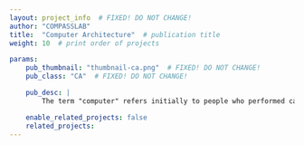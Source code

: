 ```yaml
---
layout: project_info  # FIXED! DO NOT CHANGE!
author: "COMPASSLAB"
title:  "Computer Architecture"  # publication title
weight: 10  # print order of projects

params:
    pub_thumbnail: "thumbnail-ca.png"  # FIXED! DO NOT CHANGE!
    pub_class: "CA"  # FIXED! DO NOT CHANGE!

    pub_desc: |
        The term "computer" refers initially to people who performed calculations manually or with mechanical aids. Later, in the mid-20th century, the "computer" came to denote electronic devices capable of performing various computational tasks automatically. Since then, computer architecture has been aroused as a field of study that explores the structure and operational principles of computer systems. It focuses on understanding how hardware and software components interact to achieve performance goals and optimize efficiency. Modern computer architectures emphasize energy efficiency and scalability, aiming to maximize performance while minimizing power consumption, which is crucial for mobile devices and data centers.

    enable_related_projects: false
    related_projects:
---
```

